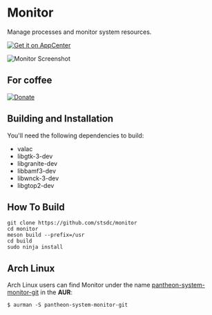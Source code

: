 # Monitor
Manage processes and monitor system resources.

[![Get it on AppCenter](https://appcenter.elementary.io/badge.svg)](https://appcenter.elementary.io/com.github.stsdc.monitor)

![Monitor Screenshot](https://github.com/stsdc/monitor/raw/master/data/com.github.stsdc.monitor.screenshot.png)

## For coffee
[![Donate](https://img.shields.io/badge/Donate-PayPal-green.svg)](https://paypal.me/stsdc/10)


## Building and Installation

You'll need the following dependencies to build:
* valac
* libgtk-3-dev
* libgranite-dev
* libbamf3-dev
* libwnck-3-dev
* libgtop2-dev

## How To Build

    git clone https://github.com/stsdc/monitor
    cd monitor
    meson build --prefix=/usr
    cd build
    sudo ninja install
    
## Arch Linux
Arch Linux users can find Monitor under the name [pantheon-system-monitor-git](https://aur.archlinux.org/packages/pantheon-system-monitor-git/) in the **AUR**:

`$ aurman -S pantheon-system-monitor-git`
